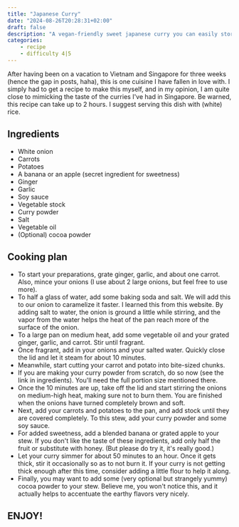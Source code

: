 ```yaml
---
title: "Japanese Curry"
date: "2024-08-26T20:28:31+02:00"
draft: false
description: "A vegan-friendly sweet japanese curry you can easily store for later"
categories: 
    - recipe
    - difficulty 4|5
---
```

After having been on a vacation to Vietnam and Singapore for three weeks (hence the gap in posts, haha), this is one cuisine I have fallen in love with. I simply had to get a recipe to make this myself, and in my opinion, I am quite close to mimicking the taste of the curries I've had in Singapore. Be warned, this recipe can take up to 2 hours. I suggest serving this dish with (white) rice.

## Ingredients

- White onion
- Carrots
- Potatoes
- A banana or an apple (secret ingredient for sweetness)
- Ginger
- Garlic
- Soy sauce
- Vegetable stock
- Curry powder
- Salt
- Vegetable oil
- (Optional) cocoa powder

## Cooking plan

- To start your preparations, grate ginger, garlic, and about one carrot. Also, mince your onions (I use about 2 large onions, but feel free to use more).
- To half a glass of water, add some baking soda and salt. We will add this to our onion to caramelize it faster. I learned this from this website. By adding salt to water, the onion is ground a little while stirring, and the vapor from the water helps the heat of the pan reach more of the surface of the onion.
- To a large pan on medium heat, add some vegetable oil and your grated ginger, garlic, and carrot. Stir until fragrant.
- Once fragrant, add in your onions and your salted water. Quickly close the lid and let it steam for about 10 minutes.
- Meanwhile, start cutting your carrot and potato into bite-sized chunks.
- If you are making your curry powder from scratch, do so now (see the link in ingredients). You'll need the full portion size mentioned there.
- Once the 10 minutes are up, take off the lid and start stirring the onions on medium-high heat, making sure not to burn them. You are finished when the onions have turned completely brown and soft.
- Next, add your carrots and potatoes to the pan, and add stock until they are covered completely. To this stew, add your curry powder and some soy sauce.
- For added sweetness, add a blended banana or grated apple to your stew. If you don't like the taste of these ingredients, add only half the fruit or substitute with honey. (But please do try it, it's really good.)
- Let your curry simmer for about 50 minutes to an hour. Once it gets thick, stir it occasionally so as to not burn it. If your curry is not getting thick enough after this time, consider adding a little flour to help it along.
- Finally, you may want to add some (very optional but strangely yummy) cocoa powder to your stew. Believe me, you won't notice this, and it actually helps to accentuate the earthy flavors very nicely.

## ENJOY!
